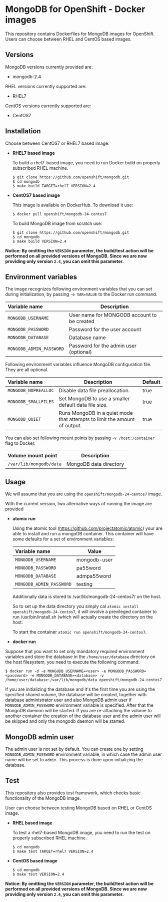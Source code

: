 MongoDB for OpenShift - Docker images
========================================

This repository contains Dockerfiles for MongoDB images for OpenShift.
Users can choose between RHEL and CentOS based images.

Versions
---------------------------------
MongoDB versions currently provided are:
* mongodb-2.4

RHEL versions currently supported are:
* RHEL7

CentOS versions currently supported are:
* CentOS7


Installation
---------------------------------
Choose between CentOS7 or RHEL7 based image:

*  **RHEL7 based image**

	To build a rhel7-based image, you need to run Docker build on properly
    subscribed RHEL machine.

	```
	$ git clone https://github.com/openshift/mongodb.git
	$ cd mongodb
	$ make build TARGET=rhel7 VERSION=2.4
	```

*  **CentOS7 based image**

	This image is available on DockerHub. To download it use:

	```
	$ docker pull openshift/mongodb-24-centos7
	```

	To build MongoDB image from scratch use:

	```
	$ git clone https://github.com/openshift/mongodb.git
	$ cd mongodb
	$ make build VERSION=2.4
	```

**Notice: By omitting the `VERSION` parameter, the build/test action will be performed
on all provided versions of MongoDB. Since we are now providing only version `2.4`,
you can omit this parameter.**


Environment variables
---------------------------------

The image recognizes following environment variables that you can set during
initialization, by passing `-e VAR=VALUE` to the Docker run command.

|    Variable name          |    Description                              |
| :------------------------ | -----------------------------------------   |
|  `MONGODB_USERNAME`       | User name for MONGODB account to be created |
|  `MONGODB_PASSWORD`       | Password for the user account               |
|  `MONGODB_DATABASE`       | Database name                               |
|  `MONGODB_ADMIN_PASSWORD` | Password for the admin user (optional)      |


Following environment variables influence MongoDB configuration file. They are all optional.

|    Variable name      |    Description                                                            |    Default
| :-------------------- | ------------------------------------------------------------------------- | ----------------
|  `MONGODB_NOPREALLOC` | Disable data file preallocation.                                          |  true
|  `MONGODB_SMALLFILES` | Set MongoDB to use a smaller default data file size.                      |  true
|  `MONGODB_QUIET`      | Runs MongoDB in a quiet mode that attempts to limit the amount of output. |  true


You can also set following mount points by passing `-v /host:/container` flag to Docker.

|  Volume mount point         | Description            |
| :-------------------------- | ---------------------- |
|  `/var/lib/mongodb/data`    | MongoDB data directory |


Usage
---------------------------------

We will assume that you are using the `openshift/mongodb-24-centos7` image.

With the current version, two alternative ways of running the image are provided
* **atomic run**

  Using the atomic tool (https://github.com/projectatomic/atomic) your are able to 
  install and run a mongoDB container. This container will have some defaults 
  for a set of environment variables:

  |    Variable name          |    Value                                    |
  | :------------------------ | -----------------------------------------   |
  |  `MONGODB_USERNAME`       | mongodb-user                                | 
  |  `MONGODB_PASSWORD`       | pa55word                                    |
  |  `MONGODB_DATABASE`       | admpa55word                                 |
  |  `MONGODB_ADMIN_PASSWORD` | testing                                     |

  Additionally data is stored to /var/lib/mongodb-24-centos7/ on the host.

  So to set up the data directory you simply cal ```atomic install openshift/mongodb-24-centos7```, it
  will involve a previleged container to run /usr/bin/install.sh (which will actually
  create the directory on the host.

  To start the container ```atomic run openshift/mongodb-24-centos7```.


* **docker run**

Suppose that you want to set only mandatory required environment variables and
store the database in the `/home/user/database` directory on the host filesystem,
you need to execute the following command:

```
$ docker run -d -e MONGODB_USERNAME=<user> -e MONGODB_PASSWORD=<password> -e MONGODB_DATABASE=<database> -v /home/user/database:/var/lib/mongodb/data openshift/mongodb-24-centos7
```

If you are initializing the database and it's the first time you are using the
specified shared volume, the database will be created, together with database
administrator user and also MongoDB admin user if `MONGODB_ADMIN_PASSWORD`
environment variable is specified. After that the MongoDB daemon will be started.
If you are re-attaching the volume to another container the creation of the
database user and the admin user will be skipped and only the mongodb daemon
will be started.


MongoDB admin user
---------------------------------
The admin user is not set by default. You can create one by setting
`MONGODB_ADMIN_PASSWORD` environment variable, in which case the admin user name
will be set to `admin`. This process is done upon initializing the database.


Test
---------------------------------

This repository also provides test framework, which checks basic functionality
of the MongoDB image.

User can choose between testing MongoDB based on RHEL or CentOS image.

*  **RHEL based image**

    To test a rhel7-based MongoDB image, you need to run the test on properly
    subscribed RHEL machine.

    ```
    $ cd mongodb
    $ make test TARGET=rhel7 VERSION=2.4
    ```

*  **CentOS based image**

    ```
    $ cd mongodb
    $ make test VERSION=2.4
    ```

**Notice: By omitting the `VERSION` parameter, the build/test action will be performed
on all provided versions of MongoDB. Since we are now providing only version `2.4`,
you can omit this parameter.**

